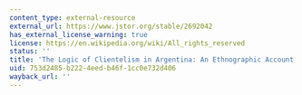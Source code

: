 ```yaml
---
content_type: external-resource
external_url: https://www.jstor.org/stable/2692042
has_external_license_warning: true
license: https://en.wikipedia.org/wiki/All_rights_reserved
status: ''
title: 'The Logic of Clientelism in Argentina: An Ethnographic Account'
uid: 753d2485-b222-4eed-b46f-1cc0e732d406
wayback_url: ''
---
```

